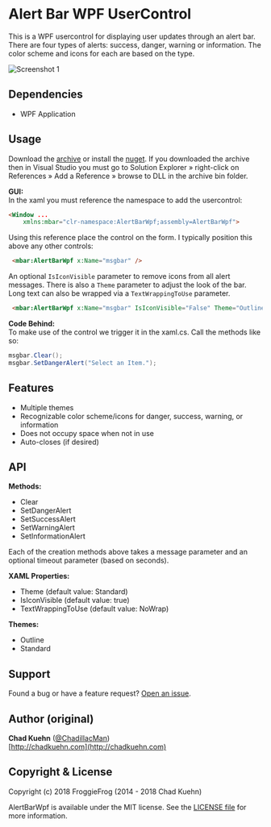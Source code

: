 # Alert Bar WPF UserControl

This is a WPF usercontrol for displaying user updates through an alert bar.
There are four types of alerts: success, danger, warning or information.
The color scheme and icons for each are based on the type. 

![Screenshot 1](https://raw.github.com/FroggieFrog/AlertBarWpf/master/asset/screenshots/screenshot1.gif)

## Dependencies
 - WPF Application

## Usage
Download the [archive](https://github.com/FroggieFrog/AlertBarWpf/releases/latest) or install the [nuget](https://www.nuget.org/packages/AlertBarWpf/).
If you downloaded the archive then in Visual Studio you must go to Solution Explorer » right-click on References » Add a Reference » browse to DLL in the archive bin folder.

**GUI:**  
In the xaml you must reference the namespace to add the usercontrol:
```html
<Window ...
    xmlns:mbar="clr-namespace:AlertBarWpf;assembly=AlertBarWpf">
```

Using this reference place the control on the form. I typically position this above any other controls:
```html
 <mbar:AlertBarWpf x:Name="msgbar" />
```

An optional `IsIconVisible` parameter to remove icons from all alert messages.
There is also a `Theme` parameter to adjust the look of the bar.
Long text can also be wrapped via a `TextWrappingToUse` parameter.

```html
 <mbar:AlertBarWpf x:Name="msgbar" IsIconVisible="False" Theme="Outline" TextWrappingToUse="Wrap" />
```

**Code Behind:**  
To make use of the control we trigger it in the xaml.cs.  Call the methods like so:
```csharp
msgbar.Clear();
msgbar.SetDangerAlert("Select an Item.");
```


## Features
 - Multiple themes
 - Recognizable color scheme/icons for danger, success, warning, or information
 - Does not occupy space when not in use
 - Auto-closes (if desired)


## API
**Methods:**

 - Clear
 - SetDangerAlert
 - SetSuccessAlert
 - SetWarningAlert
 - SetInformationAlert  

Each of the creation methods above takes a message parameter and an optional timeout parameter (based on seconds). 

**XAML Properties:**

 - Theme (default value: Standard)
 - IsIconVisible (default value: true)
 - TextWrappingToUse (default value: NoWrap)

**Themes:**  

 - Outline
 - Standard


## Support
Found a bug or have a feature request? [Open an issue](https://github.com/FroggieFrog/AlertBarWpf/issues/new ).  
 
## Author (original)
**Chad Kuehn** ([@ChadillacMan](https://twitter.com/ChadillacMan))  
[http://chadkuehn.com](http://chadkuehn.com)

## Copyright & License
Copyright (c) 2018 FroggieFrog (2014 - 2018 Chad Kuehn)

AlertBarWpf is available under the MIT license. See the [LICENSE file][7.1]
for more information.

[7.1]: ./LICENSE
